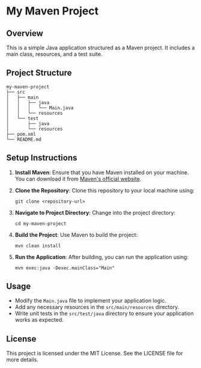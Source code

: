 # My Maven Project

## Overview
This is a simple Java application structured as a Maven project. It includes a main class, resources, and a test suite.

## Project Structure
```
my-maven-project
├── src
│   ├── main
│   │   ├── java
│   │   │   └── Main.java
│   │   └── resources
│   └── test
│       ├── java
│       └── resources
├── pom.xml
└── README.md
```

## Setup Instructions

1. **Install Maven**: Ensure that you have Maven installed on your machine. You can download it from [Maven's official website](https://maven.apache.org/download.cgi).

2. **Clone the Repository**: Clone this repository to your local machine using:
   ```
   git clone <repository-url>
   ```

3. **Navigate to Project Directory**: Change into the project directory:
   ```
   cd my-maven-project
   ```

4. **Build the Project**: Use Maven to build the project:
   ```
   mvn clean install
   ```

5. **Run the Application**: After building, you can run the application using:
   ```
   mvn exec:java -Dexec.mainClass="Main"
   ```

## Usage
- Modify the `Main.java` file to implement your application logic.
- Add any necessary resources in the `src/main/resources` directory.
- Write unit tests in the `src/test/java` directory to ensure your application works as expected.

## License
This project is licensed under the MIT License. See the LICENSE file for more details.